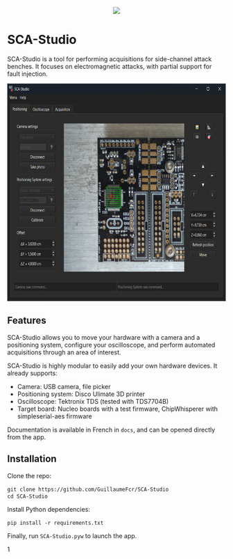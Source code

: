 <p align="center"><img src="logo.ico" height="100"></p>

# SCA-Studio

SCA-Studio is a tool for performing acquisitions for side-channel attack benches. It focuses on electromagnetic attacks, with partial support for fault injection.

<p align="center"><img src="images/sca-studio.png" height="500"></p>

## Features
SCA-Studio allows you to move your hardware with a camera and a positioning system, configure your oscilloscope, and perform automated acquisitions through an area of interest.

SCA-Studio is highly modular to easily add your own hardware devices. It already supports:
- Camera: USB camera, file picker
- Positioning system: Disco Ulimate 3D printer
- Oscilloscope: Tektronix TDS (tested with TDS7704B)
- Target board: Nucleo boards with a test firmware, ChipWhisperer with simpleserial-aes firmware

Documentation is available in French in `docs`, and can be opened directly from the app.

## Installation
Clone the repo:

```
git clone https://github.com/GuillaumeFcr/SCA-Studio
cd SCA-Studio
```

Install Python dependencies:
```
pip install -r requirements.txt
```

Finally, run `SCA-Studio.pyw` to launch the app.

1

